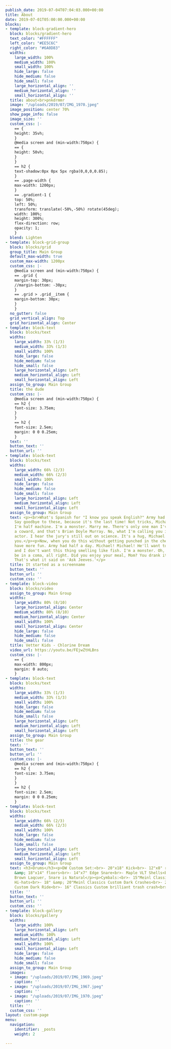 ```yaml
---
publish_date: 2019-07-04T07:04:03.000+00:00
title: About
date: 2019-07-01T05:00:00.000+00:00
blocks:
- template: block-gradient-hero
  block: blocks/gradient-hero
  text_color: "#FFFFFF"
  left_color: "#EE5C6C"
  right_color: "#6A0D83"
  widths:
    large_width: 100%
    medium_width: 100%
    small_width: 100%
    hide_large: false
    hide_medium: false
    hide_small: false
    large_horizontal_align: ''
    medium_horizontal_align: ''
    small_horizontal_align: ''
  title: about<br>pnkdrmmr
  image: "/uploads/2019/07/IMG_1970.jpeg"
  image_position: center 70%
  show_page_info: false
  image_size: ''
  custom_css: |-
    == {
    height: 35vh;
    }
    @media screen and (min-width:750px) {
    == {
    height: 50vh;
    }
    }
    == h2 {
    text-shadow:0px 0px 5px rgba(0,0,0,0.85);
    }
    == .page-width {
    max-width: 1200px;
    }
    == .gradient-1 {
    top: 50%;
    left: 50%;
    transform: translate(-50%,-50%) rotate(45deg);
    width: 100%;
    height: 300%;
    flex-direction: row;
    opacity: 1;
    }
  blend: Lighten
- template: block-grid-group
  block: blocks/grid
  group_title: Main Group
  default_max-width: true
  custom_max-width: 1200px
  custom_css: |-
    @media screen and (min-width:750px) {
    == .grid {
    margin-top: 30px;
    //margin-bottom: -30px;
    }
    == .grid > .grid__item {
    margin-bottom: 30px;
    }
    }
  no_gutter: false
  grid_vertical_align: Top
  grid_horizontal_align: Center
- template: block-text
  block: blocks/text
  widths:
    large_width: 33% (1/3)
    medium_width: 33% (1/3)
    small_width: 100%
    hide_large: false
    hide_medium: false
    hide_small: false
    large_horizontal_align: Left
    medium_horizontal_align: Left
    small_horizontal_align: Left
  assign_to_group: Main Group
  title: the dude
  custom_css: |-
    @media screen and (min-width:750px) {
    == h2 {
    font-size: 3.75em;
    }
    }
    == h2 {
    font-size: 2.5em;
    margin: 0 0 0.25em;
    }
  text: ''
  button_text: ''
  button_url: ''
- template: block-text
  block: blocks/text
  widths:
    large_width: 66% (2/3)
    medium_width: 66% (2/3)
    small_width: 100%
    hide_large: false
    hide_medium: false
    hide_small: false
    large_horizontal_align: Left
    medium_horizontal_align: Left
    small_horizontal_align: Left
  assign_to_group: Main Group
  text: <p><br>What's Spanish for "I know you speak English?" Army had half a day.
    Say goodbye to these, because it's the last time! Not tricks, Michael, illusions.
    I'm half machine. I'm a monster. Marry me. There's only one man I've ever called
    a coward, and that's Brian Doyle Murray. No, what I'm calling you is a television
    actor. I hear the jury's still out on science. It's a hug, Michael. I'm hugging
    you.</p><p>Now, when you do this without getting punched in the chest, you'll
    have more fun. Army had half a day. Michael! Michael! He'll want to use your yacht,
    and I don't want this thing smelling like fish. I'm a monster. Oh, you're gonna
    be in a coma, all right. Did you enjoy your meal, Mom? You drank it fast enough.
    That's what it said on 'Ask Jeeves.'</p>
  title: It started as a screenname
  button_text: ''
  button_url: ''
  custom_css: ''
- template: block-video
  block: blocks/video
  assign_to_group: Main Group
  widths:
    large_width: 80% (8/10)
    large_horizontal_align: Center
    medium_width: 80% (8/10)
    medium_horizontal_align: Center
    small_width: 100%
    small_horizontal_align: Center
    hide_large: false
    hide_medium: false
    hide_small: false
  title: Vetter Kids - Chlorine Dream
  video_url: https://youtu.be/FEjwZtHLBns
  custom_css: |-
    == {
    max-width: 800px;
    margin: 0 auto;
    }
- template: block-text
  block: blocks/text
  widths:
    large_width: 33% (1/3)
    medium_width: 33% (1/3)
    small_width: 100%
    hide_large: false
    hide_medium: false
    hide_small: false
    large_horizontal_align: Left
    medium_horizontal_align: Left
    small_horizontal_align: Left
  assign_to_group: Main Group
  title: the gear
  text: ''
  button_text: ''
  button_url: ''
  custom_css: |-
    @media screen and (min-width:750px) {
    == h2 {
    font-size: 3.75em;
    }
    }
    == h2 {
    font-size: 2.5em;
    margin: 0 0 0.25em;
    }
- template: block-text
  block: blocks/text
  widths:
    large_width: 66% (2/3)
    medium_width: 66% (2/3)
    small_width: 100%
    hide_large: false
    hide_medium: false
    hide_small: false
    large_horizontal_align: Left
    medium_horizontal_align: Left
    small_horizontal_align: Left
  assign_to_group: Main Group
  text: <h3>Drums</h3><p>DW Custom Set:<br>- 20"x18" Kick<br>- 12"x8" rack, 16"x13"
    &amp; 18"x14" floors<br>- 14"x7" Edge Snare<br>- Maple VLT Shells<br>- Tobacco
    Brown Laqcuer, Snare is Natural</p><p>Cymbals:<br>- 15"Meinl Classics Custom Dark
    Hi-hats<br>- 18" &amp; 20"Meinl Classics Custom Dark Crashes<br>- 22" Meinl Classics
    Custom Dark Ride<br>- 16" Classics Custom brilliant trash crash<br>- Ching Ring</p>
  title: ''
  button_text: ''
  button_url: ''
  custom_css: ''
- template: block-gallery
  block: blocks/gallery
  widths:
    large_width: 100%
    large_horizontal_align: Left
    medium_width: 100%
    medium_horizontal_align: Left
    small_width: 100%
    small_horizontal_align: Left
    hide_large: false
    hide_medium: false
    hide_small: false
  assign_to_group: Main Group
  images:
  - image: "/uploads/2019/07/IMG_1969.jpeg"
    caption: ''
  - image: "/uploads/2019/07/IMG_1967.jpeg"
    caption: ''
  - image: "/uploads/2019/07/IMG_1970.jpeg"
    caption: ''
  title: ''
  custom_css: ''
layout: custom-page
menu:
  navigation:
    identifier: _posts
    weight: 2

---
```

